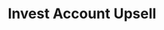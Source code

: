 ---
  id: "95454"
  fieldLayoutId: "89"
  uid: "5963714e-b477-4ca5-9b83-9f62abd7e80d"
  enabled: "1"
  archived: "0"
  dateCreated: "2020-02-23 22:31:57"
  dateUpdated: "2020-02-24 03:47:39"
  siteSettingsId: "95454"
  slug: "invest-account-upsell"
  siteId: "1"
  uri: "patterns/ios/entry/invest-account-upsell"
  enabledForSite: "1"
  sectionId: "2"
  typeId: "2"
  authorId: "1"
  postdateCreated: "2020-02-23 22:28:00"
  expirydateCreated: null
  contentId: "95441"
  title: "Invest Account Upsell"
  field_allColorsComputed: null
  field_allColorsComputedIllustration: null
  field_allColorsComputedThumbnail: null
  field_appDescription: null
  field_appDescriptionSentiment: null
  field_audio: "0"
  field_authorFaq: null
  field_bgThumbPosition: "center top"
  field_body: null
  field_captureSize: null
  field_categoriesRaw: "just in time,\ninferring context,\nupsell,\npotentially dark,"
  field_categoryInPlainText: null
  field_coldThumbTransform: null
  field_colorPalette: null
  field_contributorName: null
  field_contributorUrl: null
  field_coverColor: null
  field_dominantColor: null
  field_externalContributor: "0"
  field_fetchWebsiteData: null
  field_fullName: null
  field_gfycatSource: null
  field_gif: "0"
  field_gumletUrl: null
  field_gumletUrlNoPreParse: null
  field_howHelps: "<p><strong>&#x1f480;Potentially Dark, Upsell, Inferring Context, Just in Time</strong></p>\n<p>At Waveguide, we are not entirely sure about the value of this solution when it comes to helping the end-user.</p>\n<p>Companies need to create products that balance the value they bring to the users with their business goals (to learn more about this topic, read our article on <a href=\"{entry:68258@1:url||https://www.waveguide.io/in-depth-articles/designed-inconveniences-ux-patterns-that-cant-be-taught}\">Designed Inconveniences</a>).</p>\n<p>In this case, upselling a product should be a harmless design choice, but the fact that this upsell happens as a result of analyzing the user's transaction data seems invasive at the very least.</p>\n<p>On the positive side, it could be argued that this solution allows users who want to consolidate their financial products to discover something useful. Showing this information in context and at a time where the user may be more inclined to evaluate and opt-in for this offering, could create a more genuine interaction path between the customer and the bank.</p>"
  field_howWorks: "<p>Chase, like most major banks, has a consumer mobile app that allows its customers to check the balance of their accounts and manage the different aspects of their used financial services. </p><p>One essential feature of bank apps is the ability to see an outline of past transactions. This feature is likely one of the most used functionalities of any bank app and therefore is prime real estate to engage with users.</p><p>Chase detects when a wire or charge is associated with a financial company that has a competing product and upsells their offering by showing a banner under the transaction item in the transaction history view.</p><p>When users tap the banner, they are taken to a landing page that describes the product and invites them to sign up for it.</p>"
  field_iconColors: null
  field_iconComputedColors: null
  field_illustrationSource: null
  field_imagePathRaw: "https://s3-us-west-2.amazonaws.com/waveguideio/captures/waves/chase-upsell.png"
  field_imageTextOcr: null
  field_depthArticleBody: null
  field_lpSentimentScore: null
  field_lpUrl: null
  field_mediaEmbed: null
  field_mobileId: null
  field_mobileShotSrc: null
  field_newsObject: null
  field_pageFetchJsonString: null
  field_patternSrc: "Chase"
  field_platformRaw: "iOS"
  field_qualityDescription: null
  field_rawResponse: null
  field_readingDuration: null
  field_readingDurationSeconds: null
  field_readingEaseLevel: null
  field_readingEaseScore: null
  field_references: null
  field_screenshotColors: null
  field_screenshotComputedColors: null
  field_sourceFromArchive: null
  field_strategyDescription: null
  field_thumbColors: null
  field_thumbVideoUrl: null
  field_webDescription: null
  field_webTitle: null
  field_what: "<p>This is a solution found in the Chase Mobile App. Chase detects wire transfers to financial services like investment accounts, and it upsells its services in that category of financial products.</p>"
  root: null
  lft: null
  rgt: null
  level: null
  structureId: null
  layout: layouts/post.njk
---